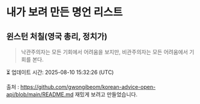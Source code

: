 # 내가 보려 만든 명언 리스트

##  윈스턴 처칠(영국 총리, 정치가)
> 낙관주의자는 모든 기회에서 어려움을 보지만, 비관주의자는 모든 어려움에서 기회를 본다.


⏳ 업데이트 시간: 2025-08-10 15:32:26 (UTC)

출처 : https://github.com/gwongibeom/korean-advice-open-api/blob/main/README.md
재밌게 보려고 만들었습니다.
